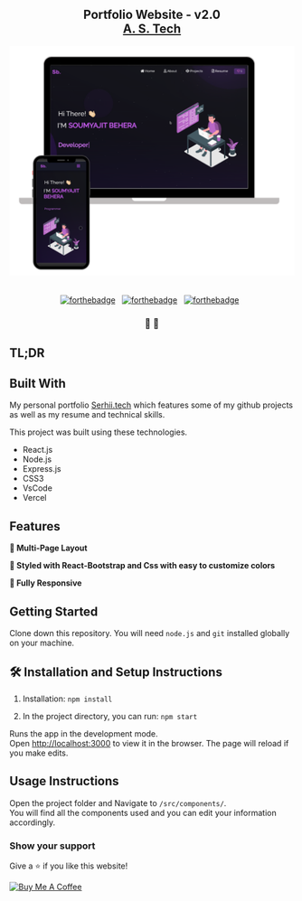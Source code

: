 <h2 align="center">
  Portfolio Website - v2.0<br/>
  <a href="#" target="_blank">A. S. Tech</a>
</h2>
<div align="center">
  <img alt="Demo" src="./Images/readme-img1.png" />
</div>

<br/>

<center>

[![forthebadge](https://forthebadge.com/images/badges/built-with-love.svg)](https://forthebadge.com) &nbsp;
[![forthebadge](https://forthebadge.com/images/badges/made-with-javascript.svg)](https://forthebadge.com) &nbsp;
[![forthebadge](https://forthebadge.com/images/badges/open-source.svg)](https://forthebadge.com) &nbsp;

<!-- ![GitHub Repo stars](https://github.com/codechallenge21?tab=stars?) &nbsp; -->

</center>

<h3 align="center">
    🔹
    <!-- <a href="https://github.com/codechallenge21/Serhii-portfolio/issues">Report Bug</a> &nbsp; &nbsp; -->
    🔹
    <!-- <a href="https://github.com/codechallenge21/Serhii-portfolio/issues">Request Feature</a> -->
</h3>

## TL;DR

<!-- You can fork this repo to modify and make changes of your own. Please give me proper credit by linking back to [codechallenge21](https://github.com/codechallenge21/Serhii-portfolio). Thanks! -->

## Built With

My personal portfolio <a href="#" target="_blank">Serhii.tech</a> which features some of my github projects as well as my resume and technical skills.<br/>

This project was built using these technologies.

- React.js
- Node.js
- Express.js
- CSS3
- VsCode
- Vercel

## Features

**📖 Multi-Page Layout**

**🎨 Styled with React-Bootstrap and Css with easy to customize colors**

**📱 Fully Responsive**

## Getting Started

Clone down this repository. You will need `node.js` and `git` installed globally on your machine.

## 🛠 Installation and Setup Instructions

1. Installation: `npm install`

2. In the project directory, you can run: `npm start`

Runs the app in the development mode.\
Open [http://localhost:3000](http://localhost:3000) to view it in the browser.
The page will reload if you make edits.

## Usage Instructions

Open the project folder and Navigate to `/src/components/`. <br/>
You will find all the components used and you can edit your information accordingly.

### Show your support

Give a ⭐ if you like this website!

<a href="#" target="_blank"><img src="https://cdn.buymeacoffee.com/buttons/v2/default-violet.png" alt="Buy Me A Coffee" height= "60px" width= "217px" ></a>
